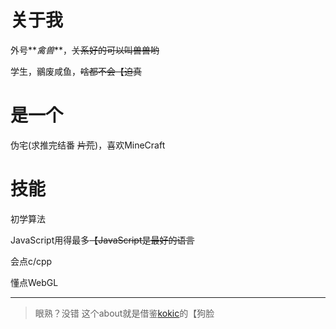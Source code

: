 
# 关于我

外号**_禽兽_**，~~关系好的可以叫兽兽哟~~

学生，鶸废咸鱼，~~啥都不会【迫真~~

# 是一个

伪宅(求推完结番 ~~片荒~~)，喜欢MineCraft

# 技能

初学算法

JavaScript用得最多~~【JavaScript是最好的语言~~

会点c/cpp

懂点WebGL

---
> 眼熟？没错 这个about就是借鉴[kokic](https://kokic.github.io/page/about-me2.html)的【狗脸
